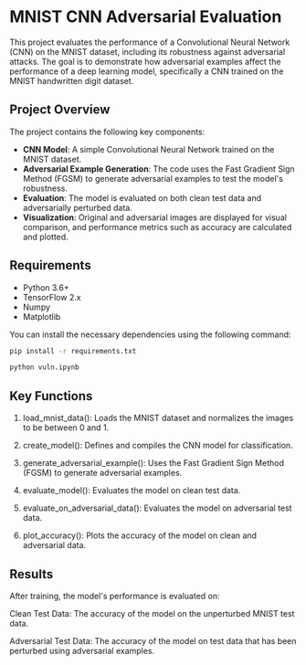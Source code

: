# MNIST CNN Adversarial Evaluation

This project evaluates the performance of a Convolutional Neural Network (CNN) on the MNIST dataset, including its robustness against adversarial attacks. The goal is to demonstrate how adversarial examples affect the performance of a deep learning model, specifically a CNN trained on the MNIST handwritten digit dataset.

## Project Overview

The project contains the following key components:

- **CNN Model**: A simple Convolutional Neural Network trained on the MNIST dataset.
- **Adversarial Example Generation**: The code uses the Fast Gradient Sign Method (FGSM) to generate adversarial examples to test the model's robustness.
- **Evaluation**: The model is evaluated on both clean test data and adversarially perturbed data.
- **Visualization**: Original and adversarial images are displayed for visual comparison, and performance metrics such as accuracy are calculated and plotted.

## Requirements

- Python 3.6+
- TensorFlow 2.x
- Numpy
- Matplotlib

You can install the necessary dependencies using the following command:

```bash
pip install -r requirements.txt
```
```bash
python vuln.ipynb
```

## Key Functions
1. load_mnist_data(): Loads the MNIST dataset and normalizes the images to be between 0 and 1.

2. create_model(): Defines and compiles the CNN model for classification.

3. generate_adversarial_example(): Uses the Fast Gradient Sign Method (FGSM) to generate adversarial examples.

4. evaluate_model(): Evaluates the model on clean test data.

5. evaluate_on_adversarial_data(): Evaluates the model on adversarial test data.

6. plot_accuracy(): Plots the accuracy of the model on clean and adversarial data.

## Results
After training, the model's performance is evaluated on:

Clean Test Data: The accuracy of the model on the unperturbed MNIST test data.

Adversarial Test Data: The accuracy of the model on test data that has been perturbed using adversarial examples.
